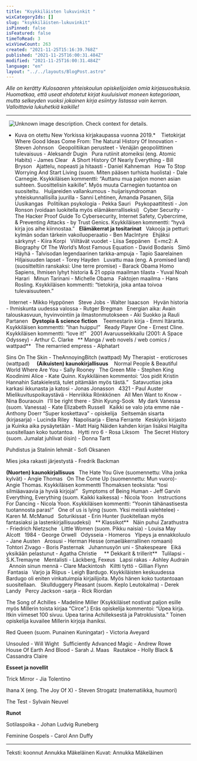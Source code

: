 ```yaml
---
title: "Ksykkiläisten lukuvinkit "
wixCategoryIds: []
slug: "ksykkiläisten-lukuvinkit"
isPinned: false
isFeatured: false
timeToRead: 3
wixViewCount: 263
created: "2021-11-25T15:16:39.768Z"
published: "2021-11-25T16:00:31.484Z"
modified: "2021-11-25T16:00:31.484Z"
language: "en"
layout: "../../layouts/BlogPost.astro"
---
```

*Alle on kerätty Kulosaaren yhteiskoulun opiskelijoiden omia kirjasuosituksia. Huomatkaa, että useat ehdotetut kirjat kuuluisivat moneen kategoriaan, mutta selkeyden vuoksi jokainen kirja esiintyy listassa vain kerran. Valloittavia lukuhetkiä kaikille!*

---
&nbsp;
![Unknown image description. Check context for details.](https://static.wixstatic.com/media/18093e_2af8dd81f7b749109f4ec54fef202e62~mv2.jpg) <!-- Original name: kirjahylly.jpg -->
* Kuva on otettu New Yorkissa kirjakaupassa vuonna 2019.*
&nbsp;
&nbsp;Tietokirjat
&nbsp;
Where Good Ideas Come From: The Natural History Of Innovation - Steven Johnson
&nbsp;
Geopolitiikan perusteet - Venäjän geopoliittinen tulevaisuus - Aleksandr Dugin
&nbsp;
Pura rutiinit atomeiksi (eng. Atomic Habits) - James Clear
&nbsp;
A Short History Of Nearly Everything - Bill Bryson
&nbsp;
Ajattelu, nopeasti ja hitaasti - Daniel Kahneman
&nbsp;
How To Stop Worrying And Start Living (suom. Miten pääsen turhista huolista) - Dale Carnegie. Ksykkiläisen kommentti: “Auttanu mua paljon monen asian suhteen. Suosittelisin kaikille”. Myös muuta Carnegien tuotantoa on suositeltu.
&nbsp;
Huijareiden vallankumous - huijarisyndrooman yhteiskunnallisilla juurilla - Sanni Lehtinen, Amanda Pasanen, Silja Uusikangas
&nbsp;
Politiikan psykologia - Pekka Sauri
&nbsp;
Psykopaattitesti - Jon Ronson (voidaan luokitella myös elämäkerralliseksi)
&nbsp;
Cyber Security - The Hacker Proof Guide To Cybersecurity, Internet Safety, Cybercrime, &amp; Preventing Attacks  - by Trust Genics. Ksykkiläisen kommentti: “hyvä kirja jos aihe kiinnostaa.”
&nbsp;
**Elämäkerrat ja tositarinat**
&nbsp;
Vakooja ja petturi: kylmän sodan tärkein vakoiluoperaatio - Ben MacIntyre
&nbsp;
Ehjäksi särkynyt - Kiira Korpi
&nbsp;
Viiltävät vuodet - Liisa Seppänen
&nbsp;
E=mc2: A Biography Of The World’s Most Famous Equation - David Bodanis
&nbsp;
Simö Häyhä - Talvisodan legendaarinen tarkka-ampuja - Tapio Saarelainen
&nbsp;
Hiljaisuuden lapset - Torey Hayden
&nbsp;
Luvattu maa (eng. A promised land) (suositteltiin ranskaksi: Une terre promise) - Barack Obama
Homo Sapiens, Ihmisen lyhyt historia &amp; 21 oppia maailman tilasta - Yuval Noah Harari 
&nbsp;
Minun Tarinani - Michelle Obama
&nbsp;
Faktojen maailma - Hans Rosling. Ksykkiläisen kommentti: “tietokirja, joka antaa toivoa tulevaisuuteen.”

&nbsp;
Internet - Mikko Hyppönen
&nbsp;
Steve Jobs - Walter Isaacson
&nbsp;
Hyvän historia - Ihmiskunta uudessa valossa - Rutger Bregman
&nbsp;
Energian aika: Avain talouskasvuun, hyvinvointiin ja ilmastonmutokseen - Aki Suokko ja Rauli Partanen
&nbsp;
**Dystopia &amp; science fiction**
&nbsp;&nbsp;
Teemestarin kirja - Emmi Itäranta. Ksykkiläisen kommentti: “ihan huippu!”
&nbsp;
Ready Player One - Ernest Cline. Ksykkiläisen kommentti: “love it!”
&nbsp;
2001 Avaruusseikkailu (2001: A Space Odyssey) - Arthur C. Clarke
&nbsp;
** Manga / web novels / web comics / wattpad**
&nbsp;
The remarried empress - Alphatart

Sins On The Skin - TheAnnoyingBitch (wattpad)
My Therapist - eroticroses (wattpad)
&nbsp;
&nbsp;
**(Aikuisten) kaunokirjallisuus**
&nbsp;&nbsp;
Normal People &amp;  Beautiful World Where Are You - Sally Rooney
&nbsp;
The Green Mile - Stephen King
&nbsp;
Koodinimi Alice - Kate Quinn. Ksykkiläinen kommentoi: “Jos pidit Kristin Hannahin Satakielestä, tulet pitämään myös tästä.”
&nbsp;
Satavuotias joka karkasi ikkunasta ja katosi - Jonas Jonasson
&nbsp;
4321 - Paul Auster
&nbsp;
Mielikuvituspoikaystävä - Henriikka Rönkkönen
&nbsp;
All Men Want to Know - Nina Bouraouin
&nbsp;
I’ll be right there - Shin Kyung-Sook
&nbsp;
My dark Vanessa (suom. Vanessa) - Kate Elizabeth Russell
&nbsp;
Kaikki se valo jota emme näe - Anthony Doerr
	“Super koskettava” - opiskelija
&nbsp;
Seitsemän sisarta (kirjasarja) - Lucinda Riley
&nbsp;
Napolisarja - Elena Ferrante
&nbsp;
Keskiyön kirjasto ja Kuinka aika pysäytetään - Matt Haig
	Näiden kahden kirjan lisäksi Haigilta suositellaan koko tuotantoa.
&nbsp;
Hytti nro 6 - Rosa Liksom
&nbsp;
The Secret History (suom. Jumalat juhlivat öisin) - Donna Tartt

Puhdistus ja Stalinin lehmät - Sofi Oksanen

Mies joka rakasti järjestystä - Fredrik Backman

**(Nuorten) kaunokirjallisuus**
&nbsp;
The Hate You Give (suomennettu: Viha jonka kylvät) - Angie Thomas
&nbsp;
On The Come Up (suomennettu: Mun vuoro)-  Angie Thomas. Ksykkiläisen kommentti Thomaksen teoksista: “tosi silmiäavaavia ja hyviä kirjoja!”
&nbsp;
Symptoms of Being Human - Jeff Garvin
&nbsp;
Everything, Everything (suom. Kaikki kaikessa) - Nicola Yoon
&nbsp;
Instructions For Dancing - Nicola Yoon. Ksykkiläisen kommentti: “Yoonin tähänastisesta tuotannosta paras!”
&nbsp;
One of us is lying (suom. Yksi meistä valehtelee) - Karen M. McManud
&nbsp;
Soturikissat - Erin Hunter  (luokitellaan myös fantasiaksi ja lastenkirjallisuudeksi)
&nbsp;
** Klassikot**
&nbsp;
Näin puhui Zarathustra - Friedrich Nietzsche
&nbsp;
Little Women (suom. Pikku naisia) - Louisa May Alcott
&nbsp;
1984 - George Orwell
&nbsp;
Odysseia - Homeros
&nbsp;
Ylpeys ja ennakkoluulo - Jane Austen
&nbsp;
Arosusi - Herman Hesse (omaeläkerrallinen romaani)
&nbsp;
Tohtori Zivago - Boris Pasternak
&nbsp;
Juhannusyön uni - Shakespeare
&nbsp;
Eikä yksikään pelastunut - Agatha Christie
&nbsp;
&nbsp;
** Dekkarit &amp; trillerit**
&nbsp;
Tulilapsi - S.K.Tremayne
&nbsp;
Mentalisti - Läckberg, Fexeus
&nbsp;
Lapsi rakas - Ashley Audrain
&nbsp;
Annoin sinun mennä - Clare Mackintosh
&nbsp;
Kiltti tyttö - Gillian Flynn
&nbsp;
&nbsp;
&nbsp;Fantasia
&nbsp;
Varjo ja Riipus - Leigh Bardugo. Ksykkiläisten keskuudessa Bardugo oli eniten vinkatuimpia kirjailijoita. Myös hänen koko tuotantoaan suositellaan.
&nbsp;
Skullduggery Pleasant (suom. Keplo Leutokalma) - Derek Landy
&nbsp;
Percy Jackson -sarja - Rick Riordan

The Song of Achilles - Madeline Miller (Ksykkiläiset nostivat paljon esille myös Millerin toista kirjaa “Circe”.) Eräs opiskelija kommentoi: “Upea kirja. Itkin viimeset 100 sivuu. Upea tarina Achilleksestä ja Patroklusista.” Toinen opiskelija kuvailee Millerin kirjoja ihaniksi.

Red Queen (suom. Punainen Kuningatar) - Victoria Aveyard

Unsouled - Will Wight
&nbsp;
Sufficiently Advanced Magic - Andrew Rowe
&nbsp;
House Of Earth And Blood - Sarah J. Maas
&nbsp;
Rautakoe - Holly Black &amp; Cassandra Claire

**Esseet ja novellit**

Trick Mirror - Jia Tolentino

Ihana X (eng. The Joy Of X) - Steven Strogatz (matematiikka, huumori)

The Test - Sylvain Neuvel

**Runot**

Sotilaspoika - Johan Ludvig Runeberg

Feminine Gospels - Carol Ann Duffy

---

Teksti: koonnut Annukka Mäkeläinen
Kuvat: Annukka Mäkeläinen

